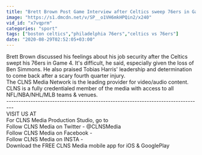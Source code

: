```yaml
---
title: "Brett Brown Post Game Interview after Celtics sweep 76ers in Game 4"
image: "https://s1.dmcdn.net/v/SP__o1VH6mkHPQin2/x240"
vid_id: "x7vqprm"
categories: "sport"
tags: ["boston celtics","philadelphia 76ers","celtics vs 76ers"]
date: "2020-08-29T02:52:05+03:00"
---
```

Brett Brown discussed his feelings about his job security after the Celtics swept his 76ers in Game 4. It's difficult, he said, especially given the loss of Ben Simmons. He also praised Tobias Harris' leadership and determination to come back after a scary fourth quarter injury.   <br>The CLNS Media Network is the leading provider for video/audio content. CLNS is a fully credentialed member of the media with access to all NFL/NBA/NHL/MLB teams &amp; venues.  <br>---------------------------------------------------------------------------------  <br>VISIT US AT   <br>For CLNS Media Production Studio, go to   <br>Follow CLNS Media on Twitter - @CLNSMedia  <br>Follow CLNS Media on Facebook -   <br>Follow CLNS Media on INSTA -   <br>Download the FREE CLNS Media mobile app for iOS &amp; GooglePlay
